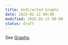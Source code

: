 ```yaml
---
title: Undirected Graphs
date: 2025-02-22 00:00
modified: 2025-02-22 00:00
status: draft
---
```


See [Graphs](graph.md).
